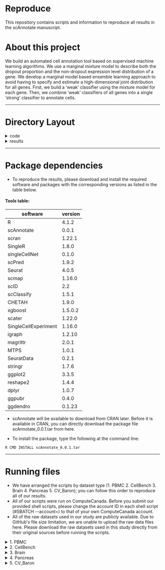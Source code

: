 # Reproduce

This repository contains scripts and information to reproduce all results in the scAnnotate manuscript.

# About this project 

We build an automated cell annotation tool based on supervised machine learning
algorithms. We use a marginal mixture model to describe both the dropout proportion and the non-dropout expression level distribution of a gene. We develop a marginal model based ensemble learning approach to avoid having to specify and estimate a high-dimensional joint distribution for all genes. First, we build a ‘weak’ classifier using the mixture model for each gene. Then, we combine ‘weak’ classifiers of all genes into a single ‘strong’ classifier to annotate cells.

---

# Directory Layout

<details><summary>code</summary>

    ├── code                                               # All of the scripts to reproduce the results in the scAnnotate manuscript.
    │     ├── 1. PBMC
    │            ├── preprocessing_PBMC_crossplatform.sh   # Shell script to run preprocessing_PBMC_crossplatform.R
    │            ├── preprocessing_PBMC_crossplatform.R    # R script to preprocess the PBMC dataset
    │            ├── run_pbmc.sh                           # Shell script with loops to submit all shell scripts for each method on the PBMC dataset at once
    │            ├── run.sh                                # Shell script to run each corresponding R script on the selected dataset
    │            ├── scAnnotate.r                          # R script to run our method, scAnnotate, on the selected dataset
    │            ├── CaSTLe.r                              # R script to run competing method CaSTLe on the selected dataset
    │            ├── CHETAH.r                              # R script to run competing method CHETAH on the selected dataset
    │            ├── scClassify.r                          # R script to run competing method scClassify on the selected dataset
    │            ├── scID.r                                # R script to run competing method scID on the selected dataset
    │            ├── scmapCell.r                           # R script to run competing method scmapCell on the selected dataset
    │            ├── scmapCluster.r                        # R script to run competing method scmapCluster on the selected dataset
    │            ├── scPred.r                              # R script to run competing method scPred on the selected dataset
    │            ├── singleCellNet.r                       # R script to run competing method singleCellNet on the selected dataset
    │            └── SingleR.r                             # R script to run competing method SingleR on the selected dataset
    |
    │     ├── 2. CellBench
    │            ├── preprocessing_CellBench.sh            # Shell script to run preprocessing_CellBench.R
    │            ├── preprocessing_CellBench.R             # R script to preprocess the CellBench dataset
    │            ├── run_cellbench.sh                      # Shell script with loops to submit all shell scripts for each method on the CellBench dataset at once
    │            ├── run.sh                                # Shell script to run each corresponding R script on the selected dataset
    │            ├── scAnnotate.r                          # R script to run our method, scAnnotate, on the selected dataset
    │            ├── CaSTLe.r                              # R script to run competing method CaSTLe on the selected dataset
    │            ├── CHETAH.r                              # R script to run competing method CHETAH on the selected dataset
    │            ├── scClassify.r                          # R script to run competing method scClassify on the selected dataset
    │            ├── scID.r                                # R script to run competing method scID on the selected dataset
    │            ├── scmapCell.r                           # R script to run competing method scmapCell on the selected dataset
    │            ├── scmapCluster.r                        # R script to run competing method scmapCluster on the selected dataset
    │            ├── scPred.r                              # R script to run competing method scPred on the selected dataset
    │            ├── singleCellNet.r                       # R script to run competing method singleCellNet on the selected dataset
    │            └── SingleR.r                             # R script to run competing method SingleR on the selected dataset  
    |
    │     ├── 3. Brain
    │            ├── 3.1. ALM_MTG
    |                    ├── preprocessing_ALM_MTG.sh      # Shell script to run preprocessing_ALM_MTG.R
    │                    ├── preprocessing_ALM_MTG.R       # R script to preprocess the ALM and MTG datasets
    │                    ├── run_ALM_MTG.sh                # Shell script with loops to submit all shell scripts for each method on the ALM and MTG datasets at once
    │                    ├── run.sh                        # Shell script to run each corresponding R script on the selected dataset
    │                    ├── scAnnotate.r                  # R script to run our method, scAnnotate, on the selected dataset
    │                    ├── CaSTLe.r                      # R script to run competing method CaSTLe on the selected dataset
    │                    ├── CHETAH.r                      # R script to run competing method CHETAH on the selected dataset
    │                    ├── scClassify.r                  # R script to run competing method scClassify on the selected dataset
    │                    ├── scID.r                        # R script to run competing method scID on the selected dataset
    │                    ├── scmapCell.r                   # R script to run competing method scmapCell on the selected dataset
    │                    ├── scmapCluster.r                # R script to run competing method scmapCluster on the selected dataset
    │                    ├── scPred.r                      # R script to run competing method scPred on the selected dataset
    │                    ├── singleCellNet.r               # R script to run competing method singleCellNet on the selected dataset
    │                    └── SingleR.r                     # R script to run competing method SingleR on the selected dataset   
    |
    │            └── 3.2. V1_MTG   
    |                    ├── preprocessing_V1_MTG.sh      # Shell script to run preprocessing_V1_MTG.R
    │                    ├── preprocessing_V1_MTG.R       # R script to preprocess the V1 and MTG datasets
    │                    ├── run_V1_MTG.sh                # Shell script with loops to submit all shell scripts for each method on the V1 and MTG datasets at once
    │                    ├── run.sh                        # Shell script to run each corresponding R script on the selected dataset
    │                    ├── scAnnotate.r                  # R script to run our method, scAnnotate, on the selected dataset
    │                    ├── CaSTLe.r                      # R script to run competing method CaSTLe on the selected dataset
    │                    ├── CHETAH.r                      # R script to run competing method CHETAH on the selected dataset
    │                    ├── scClassify.r                  # R script to run competing method scClassify on the selected dataset
    │                    ├── scID.r                        # R script to run competing method scID on the selected dataset
    │                    ├── scmapCell.r                   # R script to run competing method scmapCell on the selected dataset
    │                    ├── scmapCluster.r                # R script to run competing method scmapCluster on the selected dataset
    │                    ├── scPred.r                      # R script to run competing method scPred on the selected dataset
    │                    ├── singleCellNet.r               # R script to run competing method singleCellNet on the selected dataset
    │                    └── SingleR.r                     # R script to run competing method SingleR on the selected dataset   
    |
    │     ├── 4. Pancreas
    │            ├── processing_Baron.sh                   # Shell script to run processing_Baron.R
    │            ├── processing_Baron.R                    # R script to preprocess the Baron pancreas dataset
    │            ├── run_panc.sh                           # Shell script with loops to submit all shell scripts for each method on the Baron pancreas dataset at once
    │            ├── run.sh                                # Shell script to run each corresponding R script on the selected dataset
    │            ├── scAnnotate.r                          # R scripts to run our method, scAnnotate, on the selected dataset
    │            ├── CaSTLe.r                              # R scripts to run competing method CaSTLe on the selected dataset
    │            ├── CHETAH.r                              # R scripts to run competing method CHETAH on the selected dataset
    │            ├── scClassify.r                          # R scripts to run competing method scClassify on the selected dataset
    │            ├── scID.r                                # R scripts to run competing method scID on the selected dataset
    │            ├── scmapCell.r                           # R scripts to run competing method scmapCell on the selected dataset
    │            ├── scmapCluster.r                        # R scripts to run competing method scmapCluster on the selected dataset
    │            ├── scPred.r                              # R scripts to run competing method scPred on the selected dataset
    │            ├── singleCellNet.r                       # R scripts to run competing method singleCellNet on the selected dataset
    │            ├── SingleR.r                             # R scripts to run competing method SingleR on the selected dataset
    │            └── human_mouse_genes_Jul_24_2018.rda     # ortholog table provided by SingleCellNet to converted the human gene symbols to mouse ortholog gene
symbols
    │
    │     └── 5. CV_Baron
    │            ├── cv_Baronhuman.sh                      # Shell script to run cv_Baronhuman.R
    │            ├── cv_Baronhuman.R                       # R script to process the Baron human pancreas dataset
    │            ├── run_cellbench.sh                      # Shell script with loops to submit all shell scripts for each method on the Baron human pancreas dataset at once
    │            ├── run.sh                                # Shell script to run each corresponding R script on the selected dataset
    │            ├── scAnnotate.r                          # R script to run our method, scAnnotate, on the selected dataset
    │            ├── CaSTLe.r                              # R script to run competing method CaSTLe on the selected dataset
    │            ├── CHETAH.r                              # R script to run competing method CHETAH on the selected dataset
    │            ├── scClassify.r                          # R script to run competing method scClassify on the selected dataset
    │            ├── scID.r                                # R script to run competing method scID on the selected dataset
    │            ├── scmapCell.r                           # R script to run competing method scmapCell on the selected dataset
    │            ├── scmapCluster.r                        # R script to run competing method scmapCluster on the selected dataset
    │            ├── scPred.r                              # R script to run competing method scPred on the selected dataset
    │            ├── singleCellNet.r                       # R script to run competing method singleCellNet on the selected dataset
    │            └── SingleR.r                             # R script to run competing method SingleR on the selected dataset   
</details>

<details><summary>results</summary>
   
    ├── results                                            # All results used in the scAnnotate manuscript.
    │     ├── 1. annotation results
    │            ├── 1.1 PBMC                              # All annotation results for each method on the PBMC dataset
    │            ├── 1.2 CellBench                         # All annotation results for each method on the CellBench dataset 
    │            ├── 1.3 Brain                             # All annotation results for each method on the Brain dataset
    │            ├── 1.4 Pancreas                          # All annotation results for each method on the pancreas dataset
    │            └── 1.5 CV_Baron                          # All annotation results for each method on the Baron human dataset
    |
    │     └── 2. analysis scripts        
    │            ├── results_crossplatform.R               # R script to evaluate the performance of each method on cross-platform datasets by accuracy for each cell population, mean accuracy, and overall accuracy
    │            ├── results_crossspecies.R                # R script to evaluate the performance of each method on cross-species datasets by accuracy for each cell population, mean accuracy, and overall accuracy
    │            └──results_cv.R                          # R script to evaluate the performance of each method on intra-datasets (Baron_human) by accuracy for each cell population, mean accuracy, and overall accuracy 
</details>
  

---

# Package dependencies
- To reproduce the results, please download and install the required software and packages with the corresponding versions as listed in the table below.

#### Tools table:
|software|version|
|--------|-------|
|R|4.1.2|
|scAnnotate|0.0.1|
|scran|1.22.1|
|SingleR|1.8.0|
|singleCellNet|0.1.0|
|scPred|1.9.2|
|Seurat|4.0.5|
|scmap|1.16.0|
|scID|2.2|
|scClassify|1.5.1|
|CHETAH|1.9.0|
|xgboost|1.5.0.2|
|scater|1.22.0|
|SingleCellExperiment|1.16.0|
|igraph|1.2.10|
|magrittr|2.0.1|
|MTPS|1.0.1|
|SeuratData|0.2.1|
|stringr|1.7.6|
|ggplot2|3.3.5|
|reshape2|1.4.4|
|dplyr|1.0.7|
|ggpubr|0.4.0|
|ggdendro|0.1.23|


- scAnnotate will be available to download from CRAN later. Before it is available in CRAN, you can directly download the package file scAnnotate_0.0.1.tar from here.

- To install the package, type the following at the command line:

```
R CMD INSTALL scAnnotate_0.0.1.tar
```

---

# Running files
- We have arranged the scripts by dataset type (1. PBMC 2. CellBench 3. Brain 4. Pancreas 5. CV_Baron); you can follow this order to reproduce all of our results. 
- All of our scripts were run on ComputeCanada. Before you submit our provided shell scripts, please change the account ID in each shell script (#SBATCH --account=) to that of your own ComputeCanada account. 
- All of the raw datasets used in our study are publicly available. Due to GitHub's file size limitation, we are unable to upload the raw data files here. Please download the raw datasets used in this study directly from their original sources before running the scripts.

<details><summary>1. PBMC </summary>
  
  1). Download the raw data: the PBMC dataset was downloaded from the SeuratData package with dataset name "pbmcsca". 
~~~
  R
  library(SeuratData)
  InstallData("pbmcsca")
~~~  
  2). Process the dataset: submit the shell script to process the PBMC dataset
~~~
 sbatch preprocessing_PBMC_crossplatform.sh
~~~
  3). Run the methods: submit the shell script to run each method's R script on the selected dataset.
~~~
 sbatch run_pbmc.sh
~~~
</details>

<details><summary>2. CellBench </summary> 
  
  1). Download the raw data: CellBench was download from Zenodo (https://zenodo.org/record/3357167#.YjpANOfMKw4)
  
  2). Process the dataset: submit the shell script to process the CellBench dataset
~~~
 sbatch preprocessing_CellBench.sh
~~~
  
  3). Run the methods: submit the shell script to run each method's R script on the selected dataset.
~~~
 sbatch run_cellbench.sh
~~~
</details>

<details><summary>3. Brain </summary>
  
  3.1 ALM_MTG
  
  1). Download the raw data: MouseALM_HumanMTG(**) was download from Zenodo (https://zenodo.org/record/3357167#.YjpANOfMKw4)
  
  2). Process the dataset: submit the shell script to process the ALM and MTG datasets
~~~
 sbatch preprocessing_ALM_MTG.sh
~~~
  
  3). Run the methods: submit the shell script to run each method's R script on the selected dataset.
~~~
 sbatch run_ALM_MTG.sh
~~~
  
  3.2 V1_MTG
 
  1). Download the raw data: MouseV1_HumanMTG(**) was download from Zenodo (https://zenodo.org/record/3357167#.YjpANOfMKw4)
  
  2). Process the dataset: submit the shell script to process the V1 and MTG datasets
~~~
 sbatch preprocessing_V1_MTG.sh
~~~
  
  3). Run the methods: submit the shell script to run each method's R script on the selected dataset.
~~~
 sbatch run_V1_MTG.sh
~~~

</details>


<details><summary>4. Pancreas </summary>
  
  1). Download the raw data: the pancreas data was downloaded from National Center for Biotechnology Information (NCBI) Gene Expression Omnibus (GEO) for GSE84133. https://www.ncbi.nlm.nih.gov/geo/download/?acc=GSE84133&format=file

  2). Process the dataset: submit the shell script to process the Baron pancreas dataset
~~~
 sbatch processing_Baron.sh
~~~
  3). Run the methods: submit the shell script to run each method's R script on the selected dataset.
~~~
 sbatch run_panc.sh
~~~
</details>


<details><summary>5. CV_Baron </summary>
  
  1). Move the selected dataset into the (**home directory?) folder: the selected dataset "Baron_human.rds" is outputted from processing_Baron.R (which is already run in Step 4 above)

  2). Process the dataset: submit the shell script to process the Baron human pancreas dataset
~~~
 sbatch cv_Baronhuman.sh
~~~
  3). Run the methods: submit the shell script to run each method's R script on the selected dataset.
~~~
 sbatch run_baron10.sh
~~~
</details>



